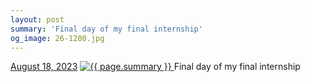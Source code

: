 ```yaml
---
layout: post
summary: 'Final day of my final internship'
og_image: 26-1280.jpg
---
```


<p>
  <time>
    <a href="/26">August 18, 2023</a>
  </time>
  <a href="/26">
    <img src="{{ site.assets_url }}/26-640.jpg" srcset="{{ site.assets_url }}/26-320.jpg 320w, {{ site.assets_url }}/26-640.jpg 640w, {{ site.assets_url }}/26-960.jpg 960w, {{ site.assets_url }}/26-1280.jpg 1280w" sizes="(min-width: 700px) 50vw, calc(100vw - 2rem)" alt="{{ page.summary }}" />
  </a>
  <span>Final day of my final internship</span>
</p>
